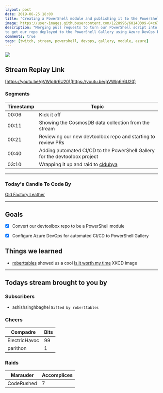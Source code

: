 ```yaml
---
layout: post
date: 2019-06-25 18:00
title: "Creating a PowerShell module and publishing it to the PowerShell Gallery."
image: https://user-images.githubusercontent.com/1228996/60148399-84c67d00-9796-11e9-8bb4-8db6c263216d.png
description: "Merging pull requests to turn our PowerShell script into a module.  Then we worked
to get our repo deployed to the PowerShell Gallery using Azure DevOps build pipelines."
comments: true
tags: [twitch, stream, powershell, devops, gallery, module, azure]
---
```


<img src="{{page.image}}"/>

## Stream Replay Link

[https://youtu.be/gVWIp6r6U20](https://youtu.be/gVWIp6r6U20)

<!--more-->

### Segments

| Timestamp | Topic                                                                         |
| ---       | ---                                                                           |
| 00:06     | Kick it off                                                                   |
| 00:11     | Showing the CosmosDB data collection from the stream                          |
| 00:21     | Reviewing our new devtoolbox repo and starting to review PRs                  |
| 00:40     | Adding automated CI/CD to the PowerShell Gallery for the devtoolbox project   |
| 03:10     | Wrapping it up and raid to [cldubya](https://www.twitch.tv/cldubya)           |

---

### Today's Candle To Code By

[Old Factory Leather](https://amzn.to/2IHHPNJ)

---


## Goals

- [x] Convert our devtoolbox repo to be a PowerShell module
- [x] Configure Azure DevOps for automated CI/CD to PowerShell Gallery


## Things we learned

- [roberttables](https://github.com/mtheoryx) showed us a cool [Is it worth my time](https://xkcd.com/1205/) XKCD image

---

## Todays stream brought to you by

### Subscribers

- ashishsinghbaghel `Gifted by roberttables`

### Cheers

| Compadre      | Bits      |
| ---           | ---       |
| ElectricHavoc | 99        |
| parithon      | 1         |

### Raids

| Marauder      | Accomplices   |
| ---           | ---           |
| CodeRushed    | 7             |
